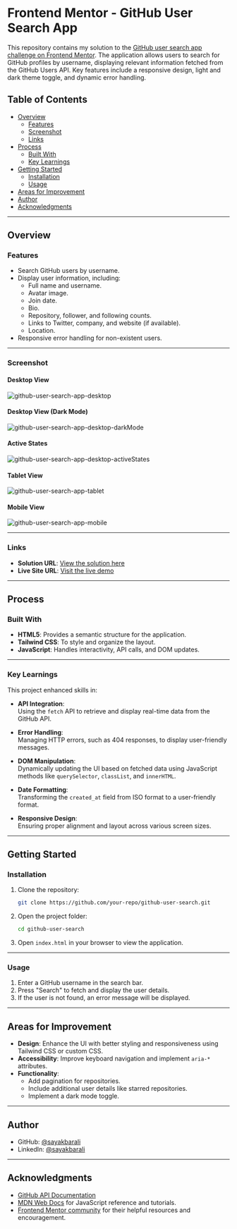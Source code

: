 # Frontend Mentor - GitHub User Search App

This repository contains my solution to the [GitHub user search app challenge on Frontend Mentor](https://www.frontendmentor.io/challenges/github-user-search-app-Q09YOgaH6). The application allows users to search for GitHub profiles by username, displaying relevant information fetched from the GitHub Users API. Key features include a responsive design, light and dark theme toggle, and dynamic error handling.

## Table of Contents

- [Overview](#overview)
  - [Features](#features)
  - [Screenshot](#screenshot)
  - [Links](#links)
- [Process](#process)
  - [Built With](#built-with)
  - [Key Learnings](#key-learnings)
- [Getting Started](#getting-started)
  - [Installation](#installation)
  - [Usage](#usage)
- [Areas for Improvement](#areas-for-improvement)
- [Author](#author)
- [Acknowledgments](#acknowledgments)

---

## Overview

### Features

- Search GitHub users by username.
- Display user information, including:
  - Full name and username.
  - Avatar image.
  - Join date.
  - Bio.
  - Repository, follower, and following counts.
  - Links to Twitter, company, and website (if available).
  - Location.
- Responsive error handling for non-existent users.

---

### Screenshot

#### Desktop View

![github-user-search-app-desktop](https://github.com/user-attachments/assets/433ae913-bb33-4d8b-ac62-28405a8be058)

#### Desktop View (Dark Mode)

![github-user-search-app-desktop-darkMode](https://github.com/user-attachments/assets/6ec0b9aa-714a-4973-a1c5-e8cf2bc680e4)

#### Active States

![github-user-search-app-desktop-activeStates](https://github.com/user-attachments/assets/0a446848-b7be-491d-94bd-0f4d12851ae1)

#### Tablet View

![github-user-search-app-tablet](https://github.com/user-attachments/assets/2cf8e641-a499-4cf9-9729-24b099336745)

#### Mobile View

![github-user-search-app-mobile](https://github.com/user-attachments/assets/491c25c5-7c45-467d-ae05-9497d999ee89)

---

### Links

- **Solution URL**: [View the solution here](https://github.com/sayakbarali/netixsol-internship/blob/main/week-03/day-02-03/github-user-search-app-solution/index.html)
- **Live Site URL**: [Visit the live demo](https://perfect-bun.surge.sh/)

---

## Process

### Built With

- **HTML5**: Provides a semantic structure for the application.
- **Tailwind CSS**: To style and organize the layout.
- **JavaScript**: Handles interactivity, API calls, and DOM updates.

---

### Key Learnings

This project enhanced skills in:

- **API Integration**:  
  Using the `fetch` API to retrieve and display real-time data from the GitHub API.

- **Error Handling**:  
  Managing HTTP errors, such as 404 responses, to display user-friendly messages.

- **DOM Manipulation**:  
  Dynamically updating the UI based on fetched data using JavaScript methods like `querySelector`, `classList`, and `innerHTML`.

- **Date Formatting**:  
  Transforming the `created_at` field from ISO format to a user-friendly format.

- **Responsive Design**:  
  Ensuring proper alignment and layout across various screen sizes.

---

## Getting Started

### Installation

1. Clone the repository:
   ```bash
   git clone https://github.com/your-repo/github-user-search.git
   ```
2. Open the project folder:
   ```bash
   cd github-user-search
   ```
3. Open `index.html` in your browser to view the application.

---

### Usage

1. Enter a GitHub username in the search bar.
2. Press "Search" to fetch and display the user details.
3. If the user is not found, an error message will be displayed.

---

## Areas for Improvement

- **Design**: Enhance the UI with better styling and responsiveness using Tailwind CSS or custom CSS.
- **Accessibility**: Improve keyboard navigation and implement `aria-*` attributes.
- **Functionality**:
  - Add pagination for repositories.
  - Include additional user details like starred repositories.
  - Implement a dark mode toggle.

---

## Author

- GitHub: [@sayakbarali](https://github.com/sayakbarali)
- LinkedIn: [@sayakbarali](https://linkedin.com/in/sayaliakbar)

---

## Acknowledgments

- [GitHub API Documentation](https://docs.github.com/en/rest)
- [MDN Web Docs](https://developer.mozilla.org/en-US/) for JavaScript reference and tutorials.
- [Frontend Mentor community](https://www.frontendmentor.io/) for their helpful resources and encouragement.

